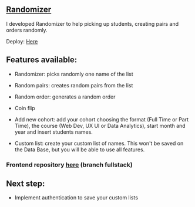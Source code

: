 ## [Randomizer](https://randomizer-ironhack-app.herokuapp.com/)

I developed Randomizer to help picking up students, creating pairs and orders randomly.

Deploy: [Here](https://randomizer-ironhack-app.herokuapp.com/)

## Features available:

- Randomizer: picks randomly one name of the list
- Random pairs: creates random pairs from the list
- Random order: generates a random order
- Coin flip

- Add new cohort: add your cohort choosing the format (Full Time or Part Time), the course (Web Dev, UX UI or Data Analytics), start month and year and insert students names.
- Custom list: create your custom list of names. This won't be saved on the Data Base, but you will be able to use all features.

### Frontend repository [here](https://github.com/juliajforesti/randomizer/tree/fullstack) (branch fullstack)

## Next step:
- Implement authentication to save your custom lists

